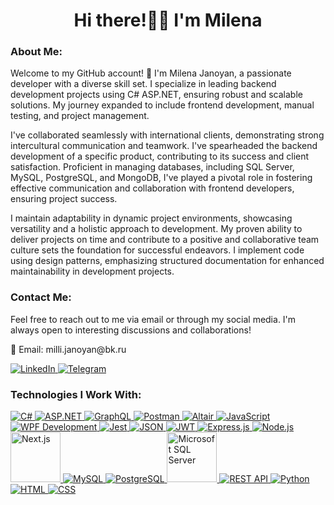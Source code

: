 <!-- Profile Header Section -->
<h1 align="center">Hi there!👋🏻 I'm Milena</h1>

<!-- About Me Section -->
<h3 align="left">About Me:</h3>
<p align="left">
  Welcome to my GitHub account! 👋 I'm Milena Janoyan, a passionate developer with a diverse skill set. I specialize in leading backend development projects using C# ASP.NET, ensuring robust and scalable solutions. My journey expanded to include frontend development, manual testing, and project management.
</p>
<p align="left">
  I've collaborated seamlessly with international clients, demonstrating strong intercultural communication and teamwork. I've spearheaded the backend development of a specific product, contributing to its success and client satisfaction. Proficient in managing databases, including SQL Server, MySQL, PostgreSQL, and MongoDB, I've played a pivotal role in fostering effective communication and collaboration with frontend developers, ensuring project success.
</p>
<p align="left">
  I maintain adaptability in dynamic project environments, showcasing versatility and a holistic approach to development. My proven ability to deliver projects on time and contribute to a positive and collaborative team culture sets the foundation for successful endeavors. I implement code using design patterns, emphasizing structured documentation for enhanced maintainability in development projects.
</p>

<!-- Contact Me Section -->
<h3 align="left">Contact Me:</h3>
<p align="left">
  Feel free to reach out to me via email or through my social media. I'm always open to interesting discussions and collaborations!
</p>
<p align="left">
  📧 Email: milli.janoyan@bk.ru
</p>
<p align="left">
  <a href="https://www.linkedin.com/in/milenajanoyan" target="_blank">
    <img src="https://img.shields.io/badge/LinkedIn-%230A66C2.svg?style=for-the-badge&logo=linkedin" alt="LinkedIn" />
  </a>
  <a href="https://t.me/MilenaJanoyan" target="_blank">
    <img src="https://img.shields.io/badge/Telegram-%232CA5E0.svg?style=for-the-badge&logo=telegram" alt="Telegram" />
  </a>
</p>

<!-- Technologies Section -->
<h3 align="left">Technologies I Work With:</h3>
<p align="left">
  <a href="https://docs.microsoft.com/en-us/dotnet/csharp/" target="_blank">
    <img src="https://img.shields.io/badge/C%23-%23239120.svg?style=for-the-badge&logo=c-sharp" alt="C#" />
  </a>
  <a href="https://dotnet.microsoft.com/apps/aspnet" target="_blank">
    <img src="https://img.shields.io/badge/ASP.NET-%23525252.svg?style=for-the-badge&logo=.net" alt="ASP.NET" />
  </a>
  <a href="https://graphql.org/" target="_blank">
    <img src="https://img.shields.io/badge/GraphQL-%23E10098.svg?style=for-the-badge&logo=graphql" alt="GraphQL" />
  </a>
  <a href="https://www.postman.com/" target="_blank">
    <img src="https://img.shields.io/badge/Postman-%23FF6C37.svg?style=for-the-badge&logo=postman" alt="Postman" />
  </a>
  <a href="https://altair.sirmuel.design/" target="_blank">
    <img src="https://img.shields.io/badge/Altair-%232D2E33.svg?style=for-the-badge&logo=altair" alt="Altair" />
  </a>
  <a href="https://developer.mozilla.org/en-US/docs/Web/JavaScript" target="_blank">
    <img src="https://img.shields.io/badge/JavaScript-%23F7DF1E.svg?style=for-the-badge&logo=javascript" alt="JavaScript" />
  </a>
  <a href="https://docs.microsoft.com/en-us/dotnet/desktop/wpf/" target="_blank">
    <img src="https://img.shields.io/badge/WPF-%23078D96.svg?style=for-the-badge&logo=.net" alt="WPF Development" />
  </a>
  <a href="https://jestjs.io/" target="_blank">
    <img src="https://img.shields.io/badge/Jest-%23C21325.svg?style=for-the-badge&logo=jest" alt="Jest" />
  </a>
  <a href="https://www.json.org/json-en.html" target="_blank">
    <img src="https://img.shields.io/badge/JSON-%23000000.svg?style=for-the-badge&logo=json" alt="JSON" />
  </a>
  <a href="https://jwt.io/" target="_blank">
    <img src="https://img.shields.io/badge/JWT-%233752A1.svg?style=for-the-badge&logo=json-web-tokens" alt="JWT" />
  </a>
  <a href="https://expressjs.com/" target="_blank">
    <img src="https://img.shields.io/badge/Express.js-%2361DAFB.svg?style=for-the-badge&logo=express" alt="Express.js" />
  </a>
  <a href="https://nodejs.org/" target="_blank">
    <img src="https://img.shields.io/badge/Node.js-%23339933.svg?style=for-the-badge&logo=node.js" alt="Node.js" />
  </a>
  <a href="https://nextjs.org/" target="_blank">
    <img src="https://cdn.worldvectorlogo.com/logos/nextjs-2.svg" alt="Next.js" width="80" />
  </a>
  <a href="https://www.mysql.com/" target="_blank">
    <img src="https://img.shields.io/badge/MySQL-%234479A1.svg?style=for-the-badge&logo=mysql" alt="MySQL" />
  </a>
  <a href="https://www.postgresql.org/" target="_blank">
    <img src="https://img.shields.io/badge/PostgreSQL-%23336791.svg?style=for-the-badge&logo=postgresql" alt="PostgreSQL" />
  </a>
  <a href="https://www.microsoft.com/en-us/sql-server" target="_blank">
    <img src="https://www.svgrepo.com/show/303229/microsoft-sql-server-logo.svg" alt="Microsoft SQL Server" width="80" />
  </a>
  <a href="https://restfulapi.net/" target="_blank">
    <img src="https://img.shields.io/badge/REST%20API-%2378B75B.svg?style=for-the-badge&logo=rest" alt="REST API" />
  </a>
  <a href="https://www.python.org/" target="_blank">
    <img src="https://img.shields.io/badge/Python-%233776AB.svg?style=for-the-badge&logo=python" alt="Python" />
  </a>
  <a href="https://developer.mozilla.org/en-US/docs/Web/HTML" target="_blank">
    <img src="https://img.shields.io/badge/HTML-%23E34F26.svg?style=for-the-badge&logo=html5" alt="HTML" />
  </a>
  <a href="https://developer.mozilla.org/en-US/docs/Web/CSS" target="_blank">
    <img src="https://img.shields.io/badge/CSS-%231572B6.svg?style=for-the-badge&logo=css3" alt="CSS" />
  </a>
</p>
